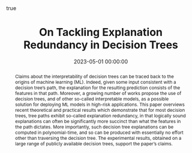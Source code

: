 ---
abstract: "Claims about the interpretability of decision trees can be traced back to the origins of machine learning (ML). Indeed, given some input consistent with a decision tree’s path, the explanation for the resulting prediction consists of the features in that path. Moreover, a growing number of works propose the use of decision trees, and of other so-called interpretable models, as a possible solution for deploying ML models in high-risk applications. This paper overviews recent theoretical and practical results which demonstrate that for most decision trees, tree paths exhibit so-called explanation redundancy, in that logically sound explanations can often be significantly more succinct than what the features in the path dictates. More importantly, such decision tree explanations can be computed in polynomial-time, and so can be produced with essentially no effort other than traversing the decision tree. The experimental results, obtained on a large range of publicly available decision trees, support the paper’s claims."

authors:
- Yacine Izza
- Alexey Ignatiev
- Joao Marques-Silva
date: 2023-05-01 00:00:00
highlight: true
image_preview: ''
math: true
publication: In *Proceedings of the International Joint Conference on Artificial Intelligence (IJCAI)*
publication_types:
- '1'
selected: true
title: 'On Tackling Explanation Redundancy in Decision Trees'
---
